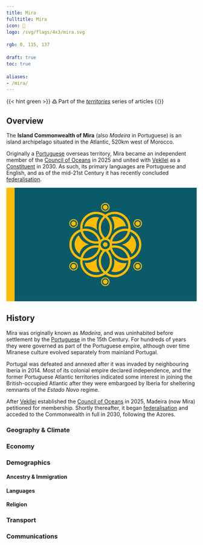 ```yaml
---
title: Mira
fulltitle: Mira
icon: 🪭
logo: /svg/flags/4x3/mira.svg

rgb: 0, 115, 137

draft: true
toc: true

aliases:
- /mira/
---
```

{{< hint green >}}
߷ Part of the *[territories](/territories/)* series of articles
{{</hint>}}

## Overview

The **Island Commonwealth of Mira** (also *Madeira* in Portuguese) is an island archipelago situated in the Atlantic, 520km west of Morocco.

Originally a [<span class="fi fi-pt"></span> Portuguese](/portugal/) overseas territory, Mira became an independent member of the [<span class="fi fi-oceans"></span> Council of Oceans](/oceans-council/) in 2025 and united with [<span class="fi fi-com"></span> Vekllei](/vekllei/) as a [Constituent](/constituents/) in 2030. As such, its primary languages are Portuguese and English, and as of the mid-21st Century it has recently concluded [federalisation](/federalisation/).

![flag of mira](/svg/mira.svg)

## History

Mira was originally known as *Madeira*, and was uninhabited before settlement by the [<span class="fi fi-pt"></span> Portuguese](/portugal/) in the 15th Century. For hundreds of years they were governed as part of the Portuguese empire, although over time Miranese culture evolved separately from mainland Portugal.

Portugal was defeated and annexed after it was invaded by neighbouring Iberia in 2014. Most of its colonial empire declared independence, and the former Portuguese Atlantic territories indicated some interest in joining the British-occupied Atlantic after they were embargoed by Iberia for sheltering remnants of the *Estado Novo* regime.

After [<span class="fi fi-com"></span> Vekllei](/vekllei/) established the [<span class="fi fi-oceans"></span> Council of Oceans](/oceans-council/) in 2025, Madeira (now Mira) petitioned for membership. Shortly thereafter, it began [federalisation](/federalisation) and acceded to the Commonwealth in full in 2030, following the Azores.

### Geography & Climate

### Economy

### Demographics

#### Ancestry & Immigration

#### Languages

#### Religion

### Transport

### Communications